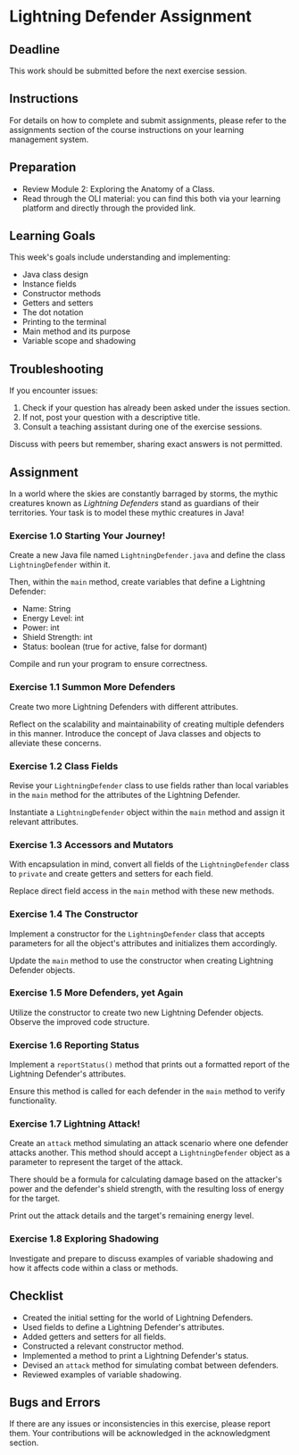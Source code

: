 # Lightning Defender Assignment

## Deadline
This work should be submitted before the next exercise session.

## Instructions
For details on how to complete and submit assignments, please refer to the assignments section of the course instructions on your learning management system.

## Preparation
- Review Module 2: Exploring the Anatomy of a Class.
- Read through the OLI material: you can find this both via your learning platform and directly through the provided link.

## Learning Goals
This week's goals include understanding and implementing:
* Java class design
* Instance fields
* Constructor methods
* Getters and setters
* The dot notation
* Printing to the terminal
* Main method and its purpose
* Variable scope and shadowing

## Troubleshooting
If you encounter issues:
1. Check if your question has already been asked under the issues section.
2. If not, post your question with a descriptive title.
3. Consult a teaching assistant during one of the exercise sessions.

Discuss with peers but remember, sharing exact answers is not permitted.

## Assignment

In a world where the skies are constantly barraged by storms, the mythic creatures known as *Lightning Defenders* stand as guardians of their territories. Your task is to model these mythic creatures in Java!

### Exercise 1.0 Starting Your Journey!
Create a new Java file named `LightningDefender.java` and define the class `LightningDefender` within it.

Then, within the `main` method, create variables that define a Lightning Defender:
- Name: String
- Energy Level: int
- Power: int
- Shield Strength: int
- Status: boolean (true for active, false for dormant)

Compile and run your program to ensure correctness.

### Exercise 1.1 Summon More Defenders
Create two more Lightning Defenders with different attributes.

Reflect on the scalability and maintainability of creating multiple defenders in this manner. Introduce the concept of Java classes and objects to alleviate these concerns.

### Exercise 1.2 Class Fields
Revise your `LightningDefender` class to use fields rather than local variables in the `main` method for the attributes of the Lightning Defender.

Instantiate a `LightningDefender` object within the `main` method and assign it relevant attributes.

### Exercise 1.3 Accessors and Mutators
With encapsulation in mind, convert all fields of the `LightningDefender` class to `private` and create getters and setters for each field.

Replace direct field access in the `main` method with these new methods.

### Exercise 1.4 The Constructor
Implement a constructor for the `LightningDefender` class that accepts parameters for all the object's attributes and initializes them accordingly.

Update the `main` method to use the constructor when creating Lightning Defender objects.

### Exercise 1.5 More Defenders, yet Again
Utilize the constructor to create two new Lightning Defender objects. Observe the improved code structure.

### Exercise 1.6 Reporting Status
Implement a `reportStatus()` method that prints out a formatted report of the Lightning Defender's attributes.

Ensure this method is called for each defender in the `main` method to verify functionality.

### Exercise 1.7 Lightning Attack!
Create an `attack` method simulating an attack scenario where one defender attacks another. This method should accept a `LightningDefender` object as a parameter to represent the target of the attack.

There should be a formula for calculating damage based on the attacker's power and the defender's shield strength, with the resulting loss of energy for the target.

Print out the attack details and the target's remaining energy level.

### Exercise 1.8 Exploring Shadowing
Investigate and prepare to discuss examples of variable shadowing and how it affects code within a class or methods.

## Checklist
- Created the initial setting for the world of Lightning Defenders.
- Used fields to define a Lightning Defender's attributes.
- Added getters and setters for all fields.
- Constructed a relevant constructor method.
- Implemented a method to print a Lightning Defender's status.
- Devised an `attack` method for simulating combat between defenders.
- Reviewed examples of variable shadowing.

## Bugs and Errors
If there are any issues or inconsistencies in this exercise, please report them. Your contributions will be acknowledged in the acknowledgment section.
